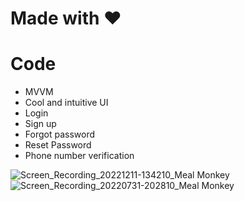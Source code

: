 # Made with ❤️
# Code
* MVVM
* Cool and intuitive UI
* Login
* Sign up
* Forgot password
* Reset Password
* Phone number verification

![Screen_Recording_20221211-134210_Meal Monkey](https://user-images.githubusercontent.com/93570267/206894769-25a03ea1-82c9-4aae-b9a7-2b88086612ea.gif)
![Screen_Recording_20220731-202810_Meal Monkey](https://user-images.githubusercontent.com/93570267/206894774-c524b995-75c5-4345-9f7d-96e3b72a2551.gif)
